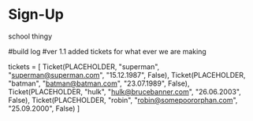 # Sign-Up
school thingy


#build log
#ver 1.1 added tickets for what ever we are making



tickets = [
    Ticket(PLACEHOLDER, "superman", "superman@superman.com", "15.12.1987", False),
    Ticket(PLACEHOLDER, "batman", "batman@batman.com", "23.07.1989", False),
    Ticket(PLACEHOLDER, "hulk", "hulk@brucebanner.com", "26.06.2003", False),
    Ticket(PLACEHOLDER, "robin", "robin@somepoororphan.com", "25.09.2000", False)
    ]
